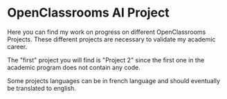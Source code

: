# OpenClassrooms AI Project

Here you can find my work on progress on different OpenClassrooms Projects. These different projects are necessary to validate my academic career.

The "first" project you will find is "Project 2" since the first one in the academic program does not contain any code.

Some projects languages can be in french language and should eventually be translated to english.
